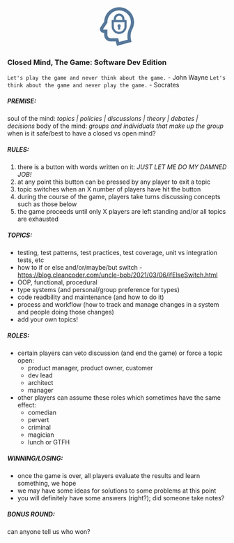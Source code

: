 <!-- no-select -->

<style>
	#brain-lock {
		background-image: url("data:image/svg+xml,%3Csvg fill='%23579' xmlns='http://www.w3.org/2000/svg' xmlns:xlink='http://www.w3.org/1999/xlink' version='1.2' x='0px' y='0px' viewBox='0 0 100 100' xml:space='preserve'%3E%3Cpath d='M57.472,5.085c-9.828-0.677-19.183,2.634-26.35,9.325c-6.779,6.328-10.785,15.167-11.102,24.406l-8.51,12.519 c-1.11,1.633-1.625,3.542-1.49,5.521C10.331,61.422,14.255,65,18.954,65H20v5c0,8.271,6.729,15,15,15h12.062l2.762,10.306 l34.297-9.188l-1.073-3.979c-2.286-8.533-1.182-17.835,3.11-26.191c2.85-5.548,4.156-11.806,3.778-18.097 C88.886,20.373,74.93,6.288,57.472,5.085z M79.485,52.52c-4.601,8.957-6.133,18.868-4.424,28.26L55.126,86.12l-2.309-8.62H35 c-4.136,0-7.5-3.364-7.5-7.5V57.5h-8.546c-0.744,0-1.408-0.528-1.451-1.154c-0.02-0.293,0.051-0.561,0.211-0.795L27.5,41.154V40 c0-7.706,3.104-14.846,8.739-20.107c5.149-4.807,11.742-7.393,18.743-7.393c0.654,0,1.313,0.023,1.974,0.068 c13.709,0.944,24.669,12.006,25.493,25.731C82.746,43.249,81.722,48.167,79.485,52.52z'%3E%3C/path%3E%3Cpath d='M67.5,32.5C67.5,25.607,61.893,20,55,20s-12.5,5.607-12.5,12.5V35h-5v15c0,9.649,7.851,17.5,17.5,17.5S72.5,59.649,72.5,50 V35h-5V32.5z M47.5,32.5c0-4.136,3.364-7.5,7.5-7.5s7.5,3.364,7.5,7.5V35h-15V32.5z M67.5,50c0,6.893-5.607,12.5-12.5,12.5 S42.5,56.893,42.5,50V40h25V50z'%3E%3C/path%3E%3Cpath d='M52.5,57.5h5v-5.973c0.762-0.686,1.25-1.67,1.25-2.777c0-2.071-1.679-3.75-3.75-3.75s-3.75,1.679-3.75,3.75 c0,1.106,0.488,2.09,1.25,2.777V57.5z'%3E%3C/path%3E%3C/svg%3E");
		width: 100%;
		height: 7em;
		background-position: center;
		background-repeat: no-repeat;
		background-size: contain;
	}
</style>
<div id="brain-lock"></div>

### Closed Mind, The Game: Software Dev Edition

```Let's play the game and never think about the game.``` - John Wayne
```Let's think about the game and never play the game.``` - Socrates

##### PREMISE:
soul of the mind: _topics | policies | discussions | theory | debates | decisions_
body of the mind: _groups and individuals that make up the group_
when is it safe/best to have a closed vs open mind?

##### RULES:
1) there is a button with words written on it: _*JUST LET ME DO MY DAMNED JOB!*_
2) at any point this button can be pressed by any player to exit a topic
3) topic switches when an X number of players have hit the button
4) during the course of the game, players take turns discussing concepts such as those below
5) the game proceeds until only X players are left standing and/or all topics are exhausted

##### TOPICS:
- testing, test patterns, test practices, test coverage, unit vs integration tests, etc
- how to if or else and/or/maybe/but switch - https://blog.cleancoder.com/uncle-bob/2021/03/06/ifElseSwitch.html
- OOP, functional, procedural
- type systems (and personal/group preference for types)
- code readbility and maintenance (and how to do it)
- process and workflow (how to track and manage changes in a system and people doing those changes)
- add your own topics!

##### ROLES:
- certain players can veto discussion (and end the game) or force a topic open:
	- product manager, product owner, customer
	- dev lead
	- architect
	- manager
- other players can assume these roles which sometimes have the same effect:
	- comedian
	- pervert
	- criminal
	- magician
	- lunch or GTFH

##### WINNING/LOSING:
- once the game is over, all players evaluate the results and learn something, we hope
- we may have some ideas for solutions to some problems at this point
- you will definitely have some answers (right?); did someone take notes?

##### BONUS ROUND:
can anyone tell us who won?